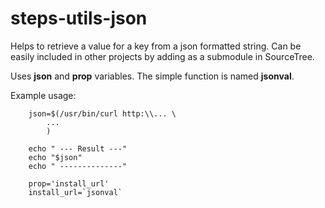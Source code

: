 steps-utils-json
================

Helps to retrieve a value for a key from a json formatted string. Can be easily included in other projects by adding as a submodule in SourceTree.

Uses __json__ and __prop__ variables. The simple function is named __jsonval__.

Example usage:

		json=$(/usr/bin/curl http:\\... \
			... 
			)

		echo " --- Result ---"
		echo "$json"
		echo " --------------"

		prop='install_url'
		install_url=`jsonval`
